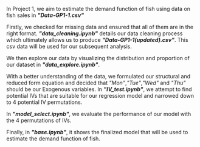 In Project 1, we aim to estimate the demand function of fish using data on fish sales in **_"Data-GP1-1.csv"_**

Firstly, we checked for missing data and ensured that all of them are in the right format. **_"data_cleaning.ipynb"_** details our data cleaning process which ultimately allows us to produce **_"Data-GP1-1(updated).csv"_**. This csv data will be used for our subsequent analysis.

We then explore our data by visualizing the distribution and proportion of our dataset in **_"data_explore.ipynb"_**.

With a better understanding of the data, we formulated our structural and reduced form equation and decided that _"Mon"_,_"Tue"_,_"Wed"_ and _"Thu"_ should be our Exogenous variables. In **_"IV_test.ipynb"_**, we attempt to find potential IVs that are suitable for our regression model and narrowed down to 4 potential IV permutations.

In **_"model_select.ipynb"_**, we evaluate the performance of our model with the 4 permutations of IVs.

Finally, in **_"base.ipynb"_**, it shows the finalized model that will be used to estimate the demand function of fish.
